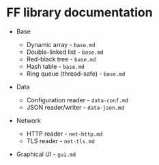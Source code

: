 # FF library documentation

* Base
	* Dynamic array - `base.md`
	* Double-linked list - `base.md`
	* Red-black tree - `base.md`
	* Hash table - `base.md`
	* Ring queue (thread-safe) - `base.md`

* Data
	* Configuration reader - `data-conf.md`
	* JSON reader/writer - `data-json.md`

* Network
	* HTTP reader - `net-http.md`
	* TLS reader - `net-tls.md`

* Graphical UI - `gui.md`
